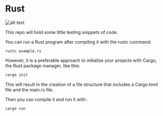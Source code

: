 # Rust

![alt text](https://imgs.search.brave.com/TMF74DiyRvtq7FEiwnmnfRHiov7hXzN-MBbxjjzuLtU/rs:fit:1200:1200:1/g:ce/aHR0cDovL3dhbGx1/cC5uZXQvd3AtY29u/dGVudC91cGxvYWRz/LzIwMTcvMTEvMTcv/MjYwMTA0LXJ1c3Qt/TW96aWxsYV9GaXJl/Zm94LWNvZGluZy1s/b2dvLXByb2dyYW1t/aW5nX2xhbmd1YWdl/LmpwZw "Rust Wallpaper")

This repo will hold some little testing snippets of code.

You can run a Rust program after compiling it with the rustc command:

```
rustc example.rs
```
However, it is a preferable approach to initialize your projects with Cargo, the Rust package manager, like this:

```rust
cargo init
```

This will result in the creation of a file structure that includes a Cargo.toml file and the main.rs file.

Then you can compile it and run it with:

```
cargo run
```
